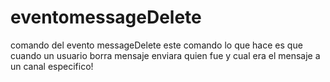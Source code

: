 # eventomessageDelete
comando del evento messageDelete este comando lo que hace es que cuando un usuario borra mensaje enviara quien fue y cual era el mensaje a un canal especifico!
